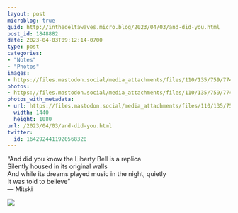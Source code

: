 ```yaml
---
layout: post
microblog: true
guid: http://inthedeltawaves.micro.blog/2023/04/03/and-did-you.html
post_id: 1848882
date: 2023-04-03T09:12:14-0700
type: post
categories:
- "Notes"
- "Photos"
images:
- https://files.mastodon.social/media_attachments/files/110/135/759/774/619/129/original/2e90e4dfcd18d1df.jpeg
photos:
- https://files.mastodon.social/media_attachments/files/110/135/759/774/619/129/original/2e90e4dfcd18d1df.jpeg
photos_with_metadata:
- url: https://files.mastodon.social/media_attachments/files/110/135/759/774/619/129/original/2e90e4dfcd18d1df.jpeg
  width: 1440
  height: 1080
url: /2023/04/03/and-did-you.html
twitter:
  id: 1642924411920568320
---
```

<p>“And did you know the Liberty Bell is a replica<br />Silently housed in its original walls<br />And while its dreams played music in the night, quietly<br />It was told to believe”<br />— Mitski</p><p><img src="https://files.mastodon.social/media_attachments/files/110/135/759/774/619/129/original/2e90e4dfcd18d1df.jpeg">
